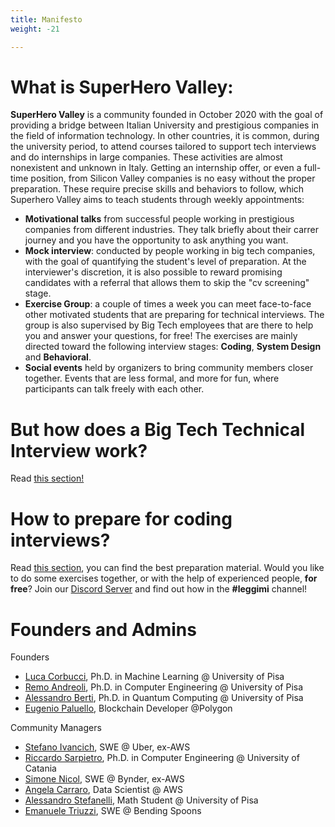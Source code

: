 ```yaml
---
title: Manifesto
weight: -21

---
```


# What is SuperHero Valley:

**SuperHero Valley** is a community founded in October 2020 with the goal of providing a bridge between Italian University and prestigious companies in the field of information technology. In other countries, it is common, during the university period, to attend courses tailored to support tech interviews and do internships in large companies. These activities are almost nonexistent and unknown in Italy. Getting an internship offer, or even a full-time position, from Silicon Valley companies is no easy without the proper preparation. These require precise skills and behaviors to follow, which Superhero Valley aims to teach students through weekly appointments:

 - **Motivational talks** from successful people working in prestigious companies from different industries. They talk briefly about their carrer journey and you have the opportunity to ask anything you want.
- **Mock interview**: conducted by people working in big tech companies, with the goal of quantifying the student's level of preparation. At the interviewer's discretion, it is also possible to reward promising candidates with a referral that allows them to skip the "cv screening" stage.
- **Exercise Group**: a couple of times a week you can meet face-to-face other motivated students that are preparing for technical interviews. The group is also supervised by Big Tech employees that are there to help you and answer your questions, for free! The exercises are mainly directed toward the following interview stages: **Coding**, **System Design** and **Behavioral**.
- **Social events** held by organizers to bring community members closer together. Events that are less formal, and more for fun, where participants can talk freely with each other.

# But how does a Big Tech Technical Interview work?
Read [this section!](https://wiki.superherovalley.fun/preparation/intro/)

# How to prepare for coding interviews?
Read [this section](https://wiki.superherovalley.fun/preparation/coding/), you can find the best preparation material.
Would you like to do some exercises together, or with the help of experienced people, **for free**? Join our [Discord Server](https://discord.gg/uPRmhHwMem) and find out how in the **#leggimi** channel!

# Founders and Admins
Founders
- [Luca Corbucci](https://www.linkedin.com/in/lucacorbucci/), Ph.D. in Machine Learning @ University of Pisa 
- [Remo Andreoli](https://www.linkedin.com/in/remoandreoli/), Ph.D. in Computer Engineering @ University of Pisa
- [Alessandro Berti](https://www.linkedin.com/in/aleberti/), Ph.D. in Quantum Computing @ University of Pisa 
- [Eugenio Paluello](https://www.linkedin.com/in/eugpaluello/), Blockchain Developer @Polygon

Community Managers
- [Stefano Ivancich](https://www.linkedin.com/in/stefano-ivancich/), SWE @ Uber, ex-AWS
- [Riccardo Sarpietro](https://www.linkedin.com/in/ric-sar/), Ph.D. in Computer Engineering @ University of Catania
- [Simone Nicol](https://www.linkedin.com/in/simone-nicol/), SWE @ Bynder, ex-AWS
- [Angela Carraro](https://www.linkedin.com/in/angela-carraro/), Data Scientist @ AWS
- [Alessandro Stefanelli](https://www.linkedin.com/in/alessandro-stefanelli-572646269/), Math Student @ University of Pisa
- [Emanuele Triuzzi](https://www.linkedin.com/in/triuzzi/), SWE @ Bending Spoons
